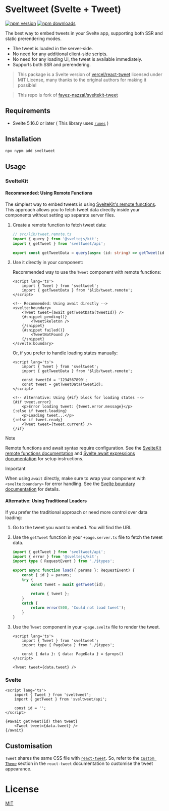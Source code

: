 # Sveltweet (__Svelte + Tweet__)

[![npm version](https://img.shields.io/npm/v/sveltweet?color=yellow)](https://npmjs.com/package/sveltweet)
[![npm downloads](https://img.shields.io/npm/dm/sveltweet?color=yellow)](https://npmjs.com/package/sveltweet)


The best way to embed tweets in your Svelte app, supporting both SSR and static prerendering modes.

- The tweet is loaded in the server-side.
- No need for any additional client-side scripts.
- No need for any loading UI, the tweet is available immediately.
- Supports both SSR and prerendering.

> This package is a Svelte version of [vercel/react-tweet](https://github.com/vercel/react-tweet) licensed under MIT License, many thanks to the original authors for making it possible!

> This repo is fork of [fayez-nazzal/sveltekit-tweet](https://github.com/fayez-nazzal/sveltekit-tweet)

## Requirements
- Svelte 5.16.0 or later ( This library uses [`runes`](https://svelte-5-preview.vercel.app/docs/runes) )

## Installation

```bash
npx nypm add sveltweet
```

## Usage

### SvelteKit

#### Recommended: Using Remote Functions

The simplest way to embed tweets is using [SvelteKit's remote functions](https://svelte.dev/docs/kit/remote-functions). This approach allows you to fetch tweet data directly inside your components without setting up separate server files.

1. Create a remote function to fetch tweet data:

    ```ts
    // src/lib/tweet.remote.ts
    import { query } from '@sveltejs/kit';
    import { getTweet } from 'sveltweet/api';

    export const getTweetData = query(async (id: string) => getTweet(id));
    ```

2. Use it directly in your component:

    Recommended way to use the `Tweet` component with remote functions:
    ```svelte
    <script lang='ts'>
        import { Tweet } from 'sveltweet';
        import { getTweetData } from '$lib/tweet.remote';
    </script>

    <!-- Recommended: Using await directly -->
    <svelte:boundary>
        <Tweet tweet={await getTweetData(tweetId)} />
        {#snippet pending()}
            <TweetSkeleton />
        {/snippet}
        {#snippet failed()}
            <TweetNotFound />
        {/snippet}
    </svelte:boundary>
    ```

    Or, if you prefer to handle loading states manually:
    ```svelte
    <script lang='ts'>
        import { Tweet } from 'sveltweet';
        import { getTweetData } from '$lib/tweet.remote';

        const tweetId = '1234567890';
        const tweet = getTweetData(tweetId);
    </script>

    <!-- Alternative: Using {#if} block for loading states -->
    {#if tweet.error}
        <p>Error loading tweet: {tweet.error.message}</p>
    {:else if tweet.loading}
        <p>Loading tweet...</p>
    {:else if tweet.ready}
        <Tweet tweet={tweet.current} /> 
    {/if}
    ```

> [!NOTE]
> Remote functions and await syntax require configuration. See the [SvelteKit remote functions documentation](https://svelte.dev/docs/kit/remote-functions) and [Svelte await expressions documentation](https://svelte.dev/docs/svelte/await-expressions) for setup instructions.

> [!IMPORTANT]
> When using `await` directly, make sure to wrap your component with `<svelte:boundary>` for error handling. See the [Svelte boundary documentation](https://svelte.dev/docs/svelte/svelte-boundary) for details.

#### Alternative: Using Traditional Loaders

If you prefer the traditional approach or need more control over data loading:

1.  Go to the tweet you want to embed. You will find the URL
2.  Use the `getTweet` function in your `+page.server.ts` file to fetch the tweet data.

    ```ts
    import { getTweet } from 'sveltweet/api';
    import { error } from '@sveltejs/kit';
    import type { RequestEvent } from './$types';

    export async function load({ params }: RequestEvent) {
        const { id } = params;
        try {
            const tweet = await getTweet(id);

            return { tweet };
        }
        catch {
            return error(500, 'Could not load tweet');
        }
    }

    ```

3.  Use the `Tweet` component in your `+page.svelte` file to render the tweet.

    ```svelte
    <script lang='ts'>
    	import { Tweet } from 'sveltweet';
    	import type { PageData } from './$types';

        const { data }: { data: PageData } = $props()
    </script>

    <Tweet tweet={data.tweet} />
    ```

### Svelte

```svelte
<script lang='ts'>
    import { Tweet } from 'sveltweet';
    import { getTweet } from 'sveltweet/api';

    const id = '';
</script>

{#await getTweet(id) then tweet}
    <Tweet tweet={data.tweet} />
{/await}
```

## Customisation

`Tweet` shares the same CSS file with [`react-tweet`](https://react-tweet.vercel.app/). 
So, refer to the [`Custom Theme`](https://react-tweet.vercel.app/custom-theme) section in the `react-tweet` documentation to customise the tweet appearance.

# License
[MIT](./LICENSE)
